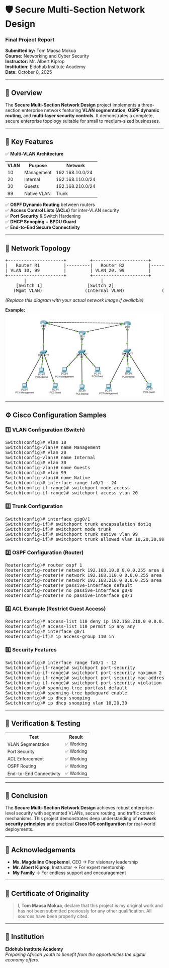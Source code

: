 

<h1>🛡️ Secure Multi-Section Network Design</h1>

<h3>Final Project Report</h3>
<p><b>Submitted by:</b> Tom Maosa Mokua<br>
<b>Course:</b> Networking and Cyber Security<br>
<b>Instructor:</b> Mr. Albert Kiprop<br>
<b>Institution:</b> Eldohub Institute Academy<br>
<b>Date:</b> October 8, 2025</p>

<hr>

<h2>📘 Overview</h2>
<p>
The <b>Secure Multi-Section Network Design</b> project implements a three-section enterprise network featuring
<b>VLAN segmentation</b>, <b>OSPF dynamic routing</b>, and <b>multi-layer security controls</b>.
It demonstrates a complete, secure enterprise topology suitable for small to medium-sized businesses.
</p>

<hr>

<h2>🧠 Key Features</h2>

<p>✅ <b>Multi-VLAN Architecture</b></p>
<table>
  <tr><th>VLAN</th><th>Purpose</th><th>Network</th></tr>
  <tr><td>10</td><td>Management</td><td>192.168.10.0/24</td></tr>
  <tr><td>20</td><td>Internal</td><td>192.168.110.0/24</td></tr>
  <tr><td>30</td><td>Guests</td><td>192.168.210.0/24</td></tr>
  <tr><td>99</td><td>Native VLAN</td><td>Trunk</td></tr>
</table>

<p>✅ <b>OSPF Dynamic Routing</b> between routers<br>
✅ <b>Access Control Lists (ACLs)</b> for inter-VLAN security<br>
✅ <b>Port Security</b> & Switch Hardening<br>
✅ <b>DHCP Snooping</b> + <b>BPDU Guard</b><br>
✅ <b>End-to-End Secure Connectivity</b></p>

<hr>

<h2>🧩 Network Topology</h2>
<pre>
+---------------------+         +---------------------+         +---------------------+
|   Router R1         |---------|   Router R2         |---------|   Router R3         |
| VLAN 10, 99         |         | VLAN 20, 99         |         | VLAN 30, 99         |
+---------------------+         +---------------------+         +---------------------+
       |                            |                             |
    [Switch 1]                 [Switch 2]                   [Switch 3]
   (Mgmt VLAN)                (Internal VLAN)              (Guest VLAN)
</pre>
<p><i>(Replace this diagram with your actual network image if available)</i></p>
<p><b>Example:</b><br>
<img src="https://raw.githubusercontent.com/Tommaosa/Secure-Multi-Section-Network-Design/894254aaea1fd454b8746fffde24c1fbff9402f4/secure%20network.png" width="700">
</p>

<hr>

<h2>⚙️ Cisco Configuration Samples</h2>

<h3>1️⃣ VLAN Configuration (Switch)</h3>
<pre>
Switch(config)# vlan 10
Switch(config-vlan)# name Management
Switch(config)# vlan 20
Switch(config-vlan)# name Internal
Switch(config)# vlan 30
Switch(config-vlan)# name Guests
Switch(config)# vlan 99
Switch(config-vlan)# name Native
Switch(config)# interface range fa0/1 - 24
Switch(config-if-range)# switchport mode access
Switch(config-if-range)# switchport access vlan 20
</pre>

<h3>2️⃣ Trunk Configuration</h3>
<pre>
Switch(config)# interface gig0/1
Switch(config-if)# switchport trunk encapsulation dot1q
Switch(config-if)# switchport mode trunk
Switch(config-if)# switchport trunk native vlan 99
Switch(config-if)# switchport trunk allowed vlan 10,20,30,99
</pre>

<h3>3️⃣ OSPF Configuration (Router)</h3>
<pre>
Router(config)# router ospf 1
Router(config-router)# network 192.168.10.0 0.0.0.255 area 0
Router(config-router)# network 192.168.110.0 0.0.0.255 area 0
Router(config-router)# network 192.168.210.0 0.0.0.255 area 0
Router(config-router)# passive-interface default
Router(config-router)# no passive-interface g0/0
Router(config-router)# no passive-interface g0/1
</pre>

<h3>4️⃣ ACL Example (Restrict Guest Access)</h3>
<pre>
Router(config)# access-list 110 deny ip 192.168.210.0 0.0.0.255 192.168.10.0 0.0.0.255
Router(config)# access-list 110 permit ip any any
Router(config)# interface g0/1
Router(config-if)# ip access-group 110 in
</pre>

<h3>5️⃣ Security Features</h3>
<pre>
Switch(config)# interface range fa0/1 - 12
Switch(config-if-range)# switchport port-security
Switch(config-if-range)# switchport port-security maximum 2
Switch(config-if-range)# switchport port-security mac-address sticky
Switch(config-if-range)# switchport port-security violation restrict
Switch(config)# spanning-tree portfast default
Switch(config)# spanning-tree bpduguard enable
Switch(config)# ip dhcp snooping
Switch(config)# ip dhcp snooping vlan 10,20,30
</pre>

<hr>

<h2>🧾 Verification & Testing</h2>

<table>
  <tr><th>Test</th><th>Result</th></tr>
  <tr><td>VLAN Segmentation</td><td>✅ Working</td></tr>
  <tr><td>Port Security</td><td>✅ Working</td></tr>
  <tr><td>ACL Enforcement</td><td>✅ Working</td></tr>
  <tr><td>OSPF Routing</td><td>✅ Working</td></tr>
  <tr><td>End-to-End Connectivity</td><td>✅ Working</td></tr>
</table>

<hr>

<h2>🏁 Conclusion</h2>
<p>
The <b>Secure Multi-Section Network Design</b> achieves robust enterprise-level security with segmented VLANs,
secure routing, and traffic control mechanisms.
This project demonstrates deep understanding of <b>network security principles</b> and practical <b>Cisco IOS configuration</b>
for real-world deployments.
</p>

<hr>

<h2>🙏 Acknowledgements</h2>
<ul>
  <li><b>Ms. Magdaline Chepkemoi</b>, CEO → For visionary leadership</li>
  <li><b>Mr. Albert Kiprop</b>, Instructor → For expert mentorship</li>
  <li><b>My Family</b> → For endless support and encouragement</li>
</ul>

<hr>

<h2>🧾 Certificate of Originality</h2>
<blockquote>
I, <b>Tom Maosa Mokua</b>, declare that this project is my original work and has not been submitted previously
for any other qualification. All sources have been properly cited.
</blockquote>

<hr>

<h2>🏫 Institution</h2>
<p><b>Eldohub Institute Academy</b><br>
<i>Preparing African youth to benefit from the opportunities the digital economy offers.</i></p>

</body>
</html>
